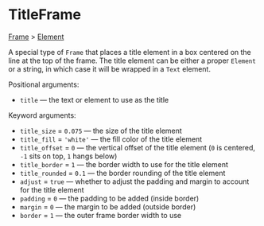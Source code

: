 # TitleFrame

<span class="inherit">[Frame](#Frame) > [Element](#Element)</span>

A special type of `Frame` that places a title element in a box centered on the line at the top of the frame. The title element can be either a proper `Element` or a string, in which case it will be wrapped in a `Text` element.

Positional arguments:
- `title` — the text or element to use as the title

Keyword arguments:
- `title_size` = `0.075` — the size of the title element
- `title_fill` = `'white'` — the fill color of the title element
- `title_offset` = `0` — the vertical offset of the title element (`0` is centered, `-1` sits on top, `1` hangs below)
- `title_border` = `1` — the border width to use for the title element
- `title_rounded` = `0.1` — the border rounding of the title element
- `adjust` = `true` — whether to adjust the padding and margin to account for the title element
- `padding` = `0` — the padding to be added (inside border)
- `margin` = `0` — the margin to be added (outside border)
- `border` = `1` — the outer frame border width to use
